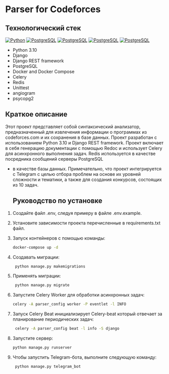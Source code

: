﻿# Parser for Codeforces

## Технологический стек

[![Python](https://img.shields.io/badge/Python-3776AB?style=for-the-badge&logo=python&logoColor=white)](https://www.python.org/)
[![PostgreSQL](https://img.shields.io/badge/PostgreSQL-316192?style=for-the-badge&logo=postgresql&logoColor=white)](https://www.postgresql.org/)
[![PostgreSQL](https://img.shields.io/badge/GitHub-100000?style=for-the-badge&logo=github&logoColor=white)](https://www.github.com/)
[![PostgreSQL](https://img.shields.io/badge/json-323330?style=for-the-badge&logo=json-web-tokens&logoColor=blue)](https://www.json.org/)
[![PostgreSQL](https://img.shields.io/badge/Telegram-2CA5E0?style=for-the-badge&logo=telegram&logoColor=white)](https://www.telegram.org/)

* Python 3.10
* Django
* Django REST framework
* PostgreSQL
* Docker and Docker Compose
* Celery
* Redis
* Unittest
* angiogram
* psycopg2


## Краткое описание

Этот проект представляет собой синтаксический анализатор, предназначенный для извлечения информации о программах из codeforces.com и их сохранения в
базе данных. Проект разработан с использованием Python 3.10 и Django REST framework. Проект включает в себя генерацию документации
с помощью Redoc и использует Celery для асинхронного выполнения задач. Redis используется в качестве посредника сообщений серверы PostgreSQL
- в качестве базы данных. Примечательно, что проект интегрируется с Telegram с целью отбора проблем на основе их
уровней сложности и тематики, а также для создания конкурсов, состоящих из 10 задач.


   ## Руководство по установке

1. Создайте файл .env, следуя примеру в файле .env.example.

2. Установите зависимости проекта перечисленные в requirements.txt файл.

3. Запуск контейнеров с помощью команды:

   ```bash
   docker-compose up -d
   ```

4. Создавать миграции:

   ```bash
    python manage.py makemigrations
   ```

5. Применять миграции:

   ```bash
    python manage.py migrate
   ```

6. Запустите Celery Worker для обработки асинхронных задач:

    ```bash
    celery -A parser_config worker -P eventlet -l INFO 
   ```
   
7. Запуск Celery Beat инициализирует Celery-beat который отвечает за планирование периодических задач:

   ```bash
    celery -A parser_config beat -l info -S django 
   ```
   
8. Запустите сервер:

   ```bash
   python manage.py runserver
   ```
   
9. Чтобы запустить Telegram-бота, выполните следующую команду:

   ```bash
    python manage.py telegram_bot
   ```
